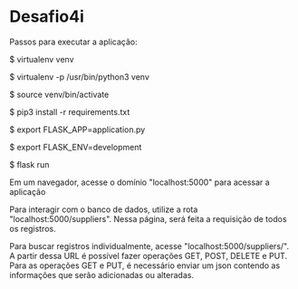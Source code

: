 # Desafio4i

Passos para executar a aplicação:

$ virtualenv venv

$ virtualenv -p /usr/bin/python3 venv

$ source venv/bin/activate


$ pip3 install -r requirements.txt


$ export FLASK_APP=application.py

$ export FLASK_ENV=development

$ flask run


Em um navegador, acesse o domínio "localhost:5000" para acessar a aplicação

Para interagir com o banco de dados, utilize a rota "localhost:5000/suppliers". Nessa página, será feita a requisição de todos os registros.

Para buscar registros individualmente, acesse "localhost:5000/suppliers/<id>". A partir dessa URL é possível fazer operações GET, POST, DELETE e PUT.
    Para as operações GET e PUT, é necessário enviar um json contendo as informações que serão adicionadas ou alteradas.
